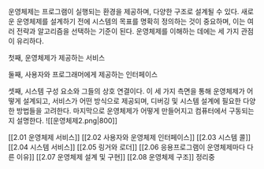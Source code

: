 운영체제는 프로그램이 실행되는 환경을 제공하며, 다양한 구조로 설계될 수 있다. 새로운 운영체제를 설계하기 전에 시스템의 목표를 명확히 정의하는 것이 중요하며, 이는 여러 전략과 알고리즘을 선택하는 기준이 된다. 운영체제를 이해하는 데에는 세 가지 관점이 유리하다.

첫째, 운영체제가 제공하는 서비스

둘째, 사용자와 프로그래머에게 제공하는 인터페이스

셋째, 시스템 구성 요소와 그들의 상호 연결이다. 이 세 가지 측면을 통해 운영체제가 어떻게 설계되고, 서비스가 어떤 방식으로 제공되며, 디버깅 및 시스템 설계에 필요한 다양한 방법들을 고려한다. 마지막으로 운영체제가 어떻게 만들어지고 컴퓨터에서 구동되는지 설명한다.
![[운영체제2.png|800]]


[[2.01 운영체제 서비스]]
[[2.02 사용자와 운영체제 인터페이스]]
[[2.03 시스템 콜]]
[[2.04 시스템 서비스]]
[[2.05 링거와 로더]]
[[2.06 응용프로그램이 운영체제마다 다른 이유]]
[[2.07 운영체제 설계 및 구현]]
[[2.08 운영체제 구조]] 정리중
